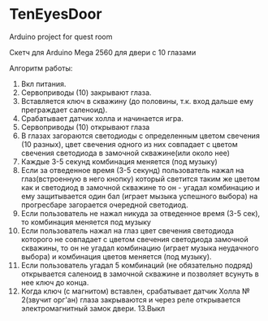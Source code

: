# TenEyesDoor
Arduino project for quest room

Скетч для Arduino Mega 2560 для двери с 10 глазами
  
  
  Алгоритм работы:
   1. Вкл питания.
   2. Сервоприводы (10) закрывают глаза.
   3. Вставляется ключ в скважину (до половины, т.к. вход дальше ему преграждает саленоид).
   4. Срабатывает датчик холла и начинается игра.
   5. Сервоприводы (10) открывают глаза
   6. В глазах загораются светодиоды с определенным цветом свечения (10 разных), цвет свечения одного из них совпадает с цветом свечения светодиода в замочной скважине(или около нее)
   7. Каждые 3-5 секунд комбинация меняется (под музыку)
   8. Если за отведенное время (3-5 секунд) пользователь нажал на глаз(встроенную в него кнопку) который светится таким же цветом как и светодиод в замочной скважине то он - угадал комбинацию и ему защитывается один бал (играет мызыка успешного выбора)
      на прогресбаре загорается очередной светодиод.
   9. Если пользователь не нажал никуда за отведенное время (3-5 сек), то комбинация меняется под музыку
   10. Если пользователь нажал на глаз цвет свечения светодиода которого не совпадает с цветом свечения светодиода замочной скважины, то он не угадал комбинацию (играет музыка неудачного выбора) и комбинация цветов меняется (под музыку).
   11. Если пользователь угадал 5 комбинаций (не обязательно подряд) открывается саленоид в замочной скважине и позволяет всунуть в нее ключ до конца.
   12. Когда ключ (с магнитом) вставлен, срабатывает датчик Холла № 2(звучит орг'ан) глаза закрываются и через реле открывается электромагнитный замок двери.
   13.Выкл
